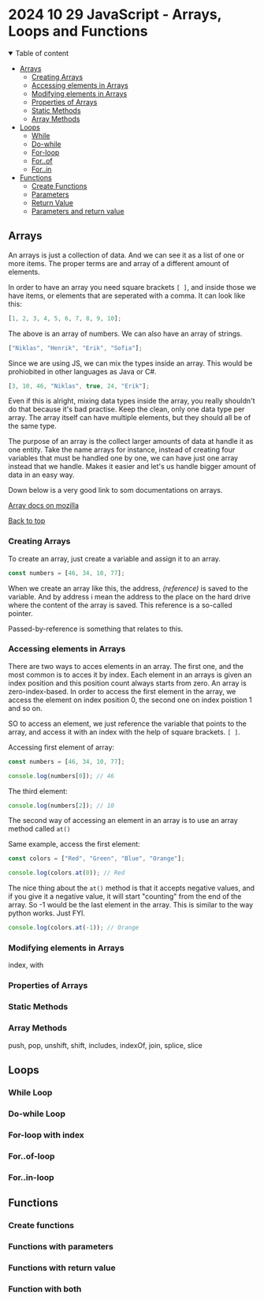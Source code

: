 # 2024 10 29 JavaScript - Arrays, Loops and Functions

 <details open>
 <summary>Table of content</summary>

- [Arrays](#arrays)
  - [Creating Arrays](#creating-arrays)
  - [Accessing elements in Arrays](#accessing-elements-in-arrays)
  - [Modifying elements in Arrays](#modifying-elements-in-arrays)
  - [Properties of Arrays](#properties-of-arrays)
  - [Static Methods](#static-methods)
  - [Array Methods](#array-methods)
- [Loops](#loops)
  - [While](#while-loop)
  - [Do-while](#do-while-loop)
  - [For-loop](#for-loop-with-index)
  - [For..of](#forof-loop)
  - [For..in](#forin-loop)
- [Functions](#functions)
  - [Create Functions](#create-functions)
  - [Parameters](#functions-with-parameters)
  - [Return Value](#functions-with-return-value)
  - [Parameters and return value](#functions-with-return-value)
  </details>

## Arrays

An arrays is just a collection of data. And we can see it as a list of one or more items. The proper terms are and array of a different amount of elements.

In order to have an array you need square brackets `[ ]`, and inside those we have items, or elements that are seperated with a comma. It can look like this:

```js
[1, 2, 3, 4, 5, 6, 7, 8, 9, 10];
```

The above is an array of numbers. We can also have an array of strings.

```js
["Niklas", "Henrik", "Erik", "Sofia"];
```

Since we are using JS, we can mix the types inside an array. This would be prohiobited in other languages as Java or C#.

```js
[3, 10, 46, "Niklas", true, 24, "Erik"];
```

Even if this is alright, mixing data types inside the array, you really shouldn't do that because it's bad practise. Keep the clean, only one data type per array. The array itself can have multiple elements, but they should all be of the same type.

The purpose of an array is the collect larger amounts of data at handle it as one entity. Take the name arrays for instance, instead of creating four variables that must be handled one by one, we can have just one array instead that we handle. Makes it easier and let's us handle bigger amount of data in an easy way.

Down below is a very good link to som documentations on arrays.

[Array docs on mozilla](https://developer.mozilla.org/en-US/docs/Web/JavaScript/Reference/Global_Objects/Array)

[Back to top](#2024-10-29-javascript---arrays-loops-and-functions)

### Creating Arrays

To create an array, just create a variable and assign it to an array.

```js
const numbers = [46, 34, 10, 77];
```

When we create an array like this, the address, _(reference)_ is saved to the variable. And by address i mean the address to the place on the hard drive where the content of the array is saved. This reference is a so-called pointer.

Passed-by-reference is something that relates to this.

### Accessing elements in Arrays

There are two ways to acces elements in an array. The first one, and the most common is to acces it by index. Each element in an arrays is given an index position and this position count always starts from zero. An array is zero-index-based. In order to access the first element in the array, we access the element on index position 0, the second one on index poistion 1 and so on.

SO to access an element, we just reference the variable that points to the array, and access it with an index with the help of square brackets. `[ ]`.

Accessing first element of array:

```js
const numbers = [46, 34, 10, 77];

console.log(numbers[0]); // 46
```

The third element:

```js
console.log(numbers[2]); // 10
```

The second way of accessing an element in an array is to use an array method called `at()`

Same example, access the first element:

```js
const colors = ["Red", "Green", "Blue", "Orange"];

console.log(colors.at(0)); // Red
```

The nice thing about the `at()` method is that it accepts negative values, and if you give it a negative value, it will start "counting" from the end of the array. So -1 would be the last element in the array. This is similar to the way python works. Just FYI. 

```js
console.log(colors.at(-1)); // Orange
```

### Modifying elements in Arrays

index, with

### Properties of Arrays

### Static Methods

### Array Methods

push, pop, unshift, shift, includes, indexOf, join, splice, slice

## Loops

### While Loop

### Do-while Loop

### For-loop with index

### For..of-loop

### For..in-loop

## Functions

### Create functions

### Functions with parameters

### Functions with return value

### Function with both
